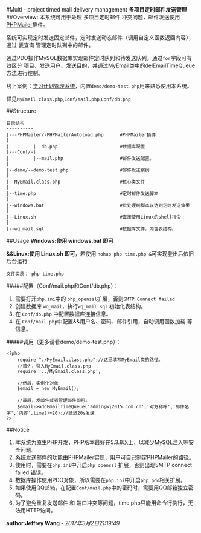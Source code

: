 #Multi - project timed mail delivery management
**多项目定时邮件发送管理**  
##Overview:
本系统可用于处理 多项目定时邮件 冲突问题，邮件发送使用[PHPMailer](https://github.com/PHPMailer/PHPMailer)插件。
  
系统可实现定时发送固定邮件，定时发送动态邮件（调用自定义函数返回内容），通过 表查询 管理定时队列中的邮件。

通过PDO操作MySQL数据库实现邮件定时队列和待发送队列。通过`for`字段可有效区分 项目、发送用户、发送目的，并通过MyEmail类中的delEmailTimeQueue方法进行控制。

线上案例：[学习计划管理系统](http://wj2015.com.cn)，内置`demo/demo-test.php`用来熟悉使用本系统。

详见`MyEmail.class.php`,`Conf/mail.php`,`Conf/db.php`

##Structure

    目录结构
    ----------
    |---PHPMailer/-PHPMailerAutoload.php      #PHPMailer插件
    |
    |         |--db.php                       #数据库配置
    |---Conf/-|
    |         |--mail.php                     #邮件发送配置。
    |
    |--demo/--demo-test.php                   #邮件发送案例
    |
    |--MyEmail.class.php                      #核心类文件
    |
    |--time.php                               #定时邮件发送脚本
    |
    |--windows.bat                            #批处理刷脚本以达到定时发送效果
    |
    |--Linux.sh                               #直接使用Linux的shell指令
    |
    |--wq_mail.sql                            #数据库文件，内含表结构。
##Usage
**Windows:使用 windows.bat 即可**  

**&&Linux:使用 Linux.sh 即可**，若使用 `nohup php time.php &`可实现登出后依旧后台运行
  
    文件实质： php time.php

#####配置（Conf/mail.php和Conf/db.php）：
1. 需要打开`php.ini`中的 `php_openssl`扩展，否则`SMTP Connect failed`
1. 创建数据库 `wq_mail`，执行`wq_mail.sql` 初始化表结构。
1. 在 `Conf/db.php` 中配置数据库连接信息。
1. 在 `Conf/mail.php`中配置&&用户名、密码、邮件引用，自动调用函数加载 等信息。  

#####调用（更多请看demo/demo-test.php）：


    <?php
        require "./MyEmail.class.php";//这里填写MyEmail类的路径。
        //首先，引入MyEmail.class.php
        require '../MyEmail.class.php';
        
        //然后，实例化对象
        $email = new MyEmail();
        
        //最后，发邮件或者管理邮件即可。
        $email->addEmailTimeQueue('admin@wj2015.com.cn','对方称呼','邮件名字','内容',time()+20);//延迟20s发送
    ?>

##Notice
1. 本系统为原生PHP开发，PHP版本最好在5.3.8以上，以减少MySQL注入等安全问题。
1. 系统发送邮件的功能由PHPMailer实现，用户可自己制定PHPMailer的路径。
1. 使用时，需要在`php.ini`中开启`php_openssl` 扩展，否则出现SMTP connect failed.错误。
1. 数据库操作使用PDO对象，所以需要在`php.ini`中开启`php_pdo`相关扩展。
1. 如果使用QQ邮箱，在配置`Conf/mail.php`中的密码时，需要用QQ邮箱独立密码。
1. 为了避免重复发送邮件 和 端口冲突等问题，time.php只能用命令行执行，无法用HTTP访问。

**author:Jeffrey Wang**  - *2017年3月2日21:19:49*
